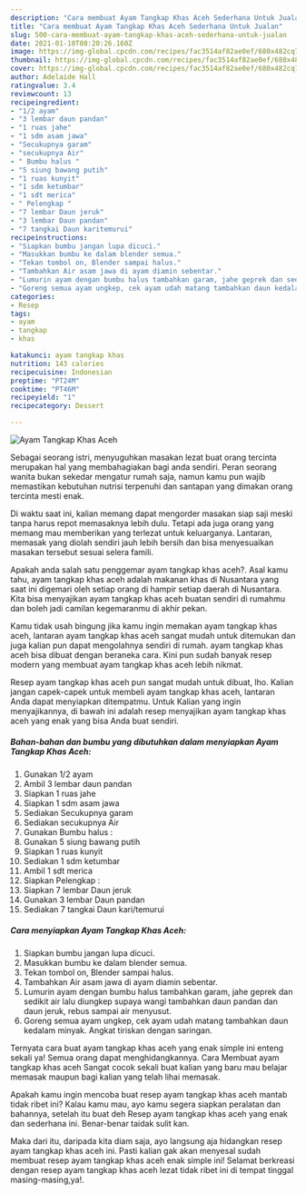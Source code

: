 ```yaml
---
description: "Cara membuat Ayam Tangkap Khas Aceh Sederhana Untuk Jualan"
title: "Cara membuat Ayam Tangkap Khas Aceh Sederhana Untuk Jualan"
slug: 500-cara-membuat-ayam-tangkap-khas-aceh-sederhana-untuk-jualan
date: 2021-01-10T08:20:26.160Z
image: https://img-global.cpcdn.com/recipes/fac3514af82ae0ef/680x482cq70/ayam-tangkap-khas-aceh-foto-resep-utama.jpg
thumbnail: https://img-global.cpcdn.com/recipes/fac3514af82ae0ef/680x482cq70/ayam-tangkap-khas-aceh-foto-resep-utama.jpg
cover: https://img-global.cpcdn.com/recipes/fac3514af82ae0ef/680x482cq70/ayam-tangkap-khas-aceh-foto-resep-utama.jpg
author: Adelaide Hall
ratingvalue: 3.4
reviewcount: 13
recipeingredient:
- "1/2 ayam"
- "3 lembar daun pandan"
- "1 ruas jahe"
- "1 sdm asam jawa"
- "Secukupnya garam"
- "secukupnya Air"
- " Bumbu halus "
- "5 siung bawang putih"
- "1 ruas kunyit"
- "1 sdm ketumbar"
- "1 sdt merica"
- " Pelengkap "
- "7 lembar Daun jeruk"
- "3 lembar Daun pandan"
- "7 tangkai Daun karitemurui"
recipeinstructions:
- "Siapkan bumbu jangan lupa dicuci."
- "Masukkan bumbu ke dalam blender semua."
- "Tekan tombol on, Blender sampai halus."
- "Tambahkan Air asam jawa di ayam diamin sebentar."
- "Lumurin ayam dengan bumbu halus tambahkan garam, jahe geprek dan sedikit air lalu diungkep supaya wangi tambahkan daun pandan dan daun jeruk, rebus sampai air menyusut."
- "Goreng semua ayam ungkep, cek ayam udah matang tambahkan daun kedalam minyak. Angkat tiriskan dengan saringan."
categories:
- Resep
tags:
- ayam
- tangkap
- khas

katakunci: ayam tangkap khas 
nutrition: 143 calories
recipecuisine: Indonesian
preptime: "PT24M"
cooktime: "PT46M"
recipeyield: "1"
recipecategory: Dessert

---
```



![Ayam Tangkap Khas Aceh](https://img-global.cpcdn.com/recipes/fac3514af82ae0ef/680x482cq70/ayam-tangkap-khas-aceh-foto-resep-utama.jpg)

Sebagai seorang istri, menyuguhkan masakan lezat buat orang tercinta merupakan hal yang membahagiakan bagi anda sendiri. Peran seorang  wanita bukan sekedar mengatur rumah saja, namun kamu pun wajib memastikan kebutuhan nutrisi terpenuhi dan santapan yang dimakan orang tercinta mesti enak.

Di waktu  saat ini, kalian memang dapat mengorder masakan siap saji meski tanpa harus repot memasaknya lebih dulu. Tetapi ada juga orang yang memang mau memberikan yang terlezat untuk keluarganya. Lantaran, memasak yang diolah sendiri jauh lebih bersih dan bisa menyesuaikan masakan tersebut sesuai selera famili. 



Apakah anda salah satu penggemar ayam tangkap khas aceh?. Asal kamu tahu, ayam tangkap khas aceh adalah makanan khas di Nusantara yang saat ini digemari oleh setiap orang di hampir setiap daerah di Nusantara. Kita bisa menyajikan ayam tangkap khas aceh buatan sendiri di rumahmu dan boleh jadi camilan kegemaranmu di akhir pekan.

Kamu tidak usah bingung jika kamu ingin memakan ayam tangkap khas aceh, lantaran ayam tangkap khas aceh sangat mudah untuk ditemukan dan juga kalian pun dapat mengolahnya sendiri di rumah. ayam tangkap khas aceh bisa dibuat dengan beraneka cara. Kini pun sudah banyak resep modern yang membuat ayam tangkap khas aceh lebih nikmat.

Resep ayam tangkap khas aceh pun sangat mudah untuk dibuat, lho. Kalian jangan capek-capek untuk membeli ayam tangkap khas aceh, lantaran Anda dapat menyiapkan ditempatmu. Untuk Kalian yang ingin menyajikannya, di bawah ini adalah resep menyajikan ayam tangkap khas aceh yang enak yang bisa Anda buat sendiri.

<!--inarticleads1-->

##### Bahan-bahan dan bumbu yang dibutuhkan dalam menyiapkan Ayam Tangkap Khas Aceh:

1. Gunakan 1/2 ayam
1. Ambil 3 lembar daun pandan
1. Siapkan 1 ruas jahe
1. Siapkan 1 sdm asam jawa
1. Sediakan Secukupnya garam
1. Sediakan secukupnya Air
1. Gunakan  Bumbu halus :
1. Gunakan 5 siung bawang putih
1. Siapkan 1 ruas kunyit
1. Sediakan 1 sdm ketumbar
1. Ambil 1 sdt merica
1. Siapkan  Pelengkap :
1. Siapkan 7 lembar Daun jeruk
1. Gunakan 3 lembar Daun pandan
1. Sediakan 7 tangkai Daun kari/temurui




<!--inarticleads2-->

##### Cara menyiapkan Ayam Tangkap Khas Aceh:

1. Siapkan bumbu jangan lupa dicuci.
1. Masukkan bumbu ke dalam blender semua.
1. Tekan tombol on, Blender sampai halus.
1. Tambahkan Air asam jawa di ayam diamin sebentar.
1. Lumurin ayam dengan bumbu halus tambahkan garam, jahe geprek dan sedikit air lalu diungkep supaya wangi tambahkan daun pandan dan daun jeruk, rebus sampai air menyusut.
1. Goreng semua ayam ungkep, cek ayam udah matang tambahkan daun kedalam minyak. Angkat tiriskan dengan saringan.




Ternyata cara buat ayam tangkap khas aceh yang enak simple ini enteng sekali ya! Semua orang dapat menghidangkannya. Cara Membuat ayam tangkap khas aceh Sangat cocok sekali buat kalian yang baru mau belajar memasak maupun bagi kalian yang telah lihai memasak.

Apakah kamu ingin mencoba buat resep ayam tangkap khas aceh mantab tidak ribet ini? Kalau kamu mau, ayo kamu segera siapkan peralatan dan bahannya, setelah itu buat deh Resep ayam tangkap khas aceh yang enak dan sederhana ini. Benar-benar taidak sulit kan. 

Maka dari itu, daripada kita diam saja, ayo langsung aja hidangkan resep ayam tangkap khas aceh ini. Pasti kalian gak akan menyesal sudah membuat resep ayam tangkap khas aceh enak simple ini! Selamat berkreasi dengan resep ayam tangkap khas aceh lezat tidak ribet ini di tempat tinggal masing-masing,ya!.

